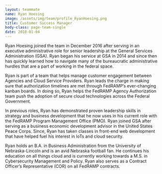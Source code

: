 ```yaml
---
layout: teammate
name: Ryan Hoesing
image: /assets/img/team/profile_RyanHoesing.png
title: Customer Success Manager
body-class: page-team-single
date: 2018-01-04
---
```

Ryan Hoesing joined the team in December 2016 after serving in an executive administrative role for senior leadership at the General Services Administration (GSA). Ryan began his service at GSA in 2014 and since then has quickly learned how to navigate many of the bureaucratic administrative hurdles that are a part of working in the federal space.  

Ryan is part of a team that helps manage customer engagement between Agencies and Cloud Service Providers. Ryan leads the charge in making sure that authorization timelines are met through FedRAMP’s  ever-changing kanban boards. In doing so, Ryan helps the FedRAMP Agency Authorization team push the adoption of secure cloud technologies across the Federal Government.

In previous roles, Ryan has demonstrated proven leadership skills in strategy and business development that he now uses in his current role with the FedRAMP Program Management Office (PMO). Ryan joined GSA after serving as a business economic development advisor in the United States Peace Corps. Since, Ryan has taken classes in front-end web development that have helped fuel his interest in IoTs and cloud security.

Ryan holds an B.A. in Business Administration from the University of Nebraska-Lincoln and is an avid Nebraska football fan. He continues his education on all things cloud and is currently working towards a M.S. in Cybersecurity Management and Policy. Ryan also serves as a Contract Officer’s Representative (COR) on all FedRAMP contracts.
